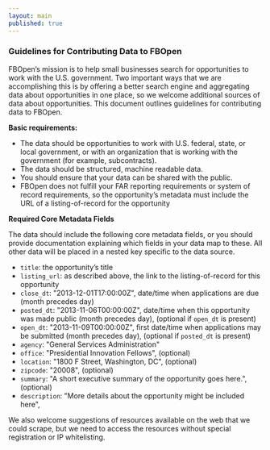 ```yaml
---
layout: main
published: true
---
```


### Guidelines for Contributing Data to FBOpen

FBOpen’s mission is to help small businesses search for opportunities to work with the U.S. government. Two important ways that we are accomplishing this is by offering a better search engine and aggregating data about opportunities in one place, so we welcome additional sources of data about opportunities. This document outlines guidelines for contributing data to FBOpen.

**Basic requirements:**

* The data should be opportunities to work with U.S. federal, state, or local government, or with an organization that is working with the government (for example, subcontracts).
* The data should be structured, machine readable data.
* You should ensure that your data can be shared with the public.
* FBOpen does not fulfill your FAR reporting requirements or system of record requirements, so the opportunity’s metadata must include the URL of a listing-of-record for the opportunity

**Required Core Metadata Fields**

The data should include the following core metadata fields, or you should provide documentation explaining which fields in your data map to these. All other data will be placed in a nested key specific to the data source.

* `title`: the opportunity’s title
* `listing_url`: as described above, the link to the listing-of-record for this opportunity
* `close_dt`: "2013-12-01T17:00:00Z", date/time when applications are due (month precedes day)
* `posted_dt`: "2013-11-06T00:00:00Z", date/time when this opportunity was made public (month precedes day), (optional if `open_dt` is present)
* `open_dt`: "2013-11-09T00:00:00Z", first date/time when applications may be submitted (month precedes day), (optional if `posted_dt` is present)
* `agency`: "General Services Administration"
* `office`: "Presidential Innovation Fellows", (optional)
* `location`: "1800 F Street, Washington, DC", (optional)
* `zipcode`: "20008", (optional)
* `summary`: "A short executive summary of the opportunity goes here.", (optional)
* `description`: "More details about the opportunity might be included here",

We also welcome suggestions of resources available on the web that we could scrape, but we need to access the resources without special registration or IP whitelisting.
